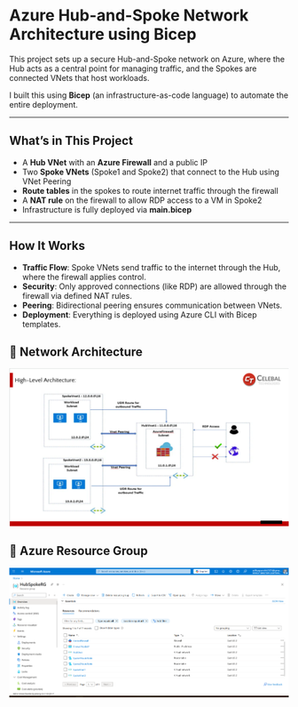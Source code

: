# Azure Hub-and-Spoke Network Architecture using Bicep

This project sets up a secure Hub-and-Spoke network on Azure, where the Hub acts as a central point for managing traffic, and the Spokes are connected VNets that host workloads.

I built this using **Bicep** (an infrastructure-as-code language) to automate the entire deployment.

---

## What’s in This Project

- A **Hub VNet** with an **Azure Firewall** and a public IP
- Two **Spoke VNets** (Spoke1 and Spoke2) that connect to the Hub using VNet Peering
- **Route tables** in the spokes to route internet traffic through the firewall
- A **NAT rule** on the firewall to allow RDP access to a VM in Spoke2
- Infrastructure is fully deployed via **main.bicep**

---

## How It Works

- **Traffic Flow**: Spoke VNets send traffic to the internet through the Hub, where the firewall applies control.
- **Security**: Only approved connections (like RDP) are allowed through the firewall via defined NAT rules.
- **Peering**: Bidirectional peering ensures communication between VNets.
- **Deployment**: Everything is deployed using Azure CLI with Bicep templates.

## 📌 Network Architecture

![Azure Hub-and-Spoke Architecture](architecture.png)

## 📌 Azure Resource Group

![Resource Group Overview](Screenshots/Resource-Group/Screenshot%202025-07-09%20213157.png)

